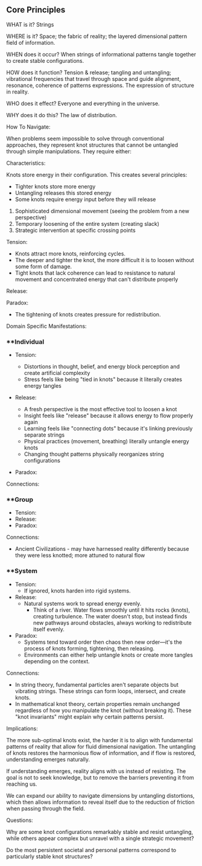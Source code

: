## Core Principles

WHAT is it? Strings

WHERE is it? Space; the fabric of reality; the layered dimensional pattern field of information.

WHEN does it occur? When strings of informational patterns tangle together to create stable configurations.

HOW does it function? Tension & release; tangling and untangling; vibrational frequencies that travel through space and guide alignment, resonance, coherence of patterns expressions. The expression of structure in reality. 

WHO does it effect? Everyone and everything in the universe.

WHY does it do this? The law of distribution.

How To Navigate: 

When problems seem impossible to solve through conventional approaches, they represent knot structures that cannot be untangled through simple manipulations. They require either:

Characteristics: 
 
Knots store energy in their configuration. This creates several principles:

- Tighter knots store more energy
- Untangling releases this stored energy
- Some knots require energy input before they will release


1. Sophisticated dimensional movement (seeing the problem from a new perspective)
2. Temporary loosening of the entire system (creating slack)
3. Strategic intervention at specific crossing points

Tension: 
- Knots attract more knots, reinforcing cycles.
- The deeper and tighter the knot, the more difficult it is to loosen without some form of damage.
- Tight knots that lack coherence can lead to resistance to natural movement and concentrated energy that can't distribute properly

Release: 

Paradox: 
- The tightening of knots creates pressure for redistribution.


Domain Specific Manifestations: 

### **Individual 

- Tension: 
	- Distortions in thought, belief, and energy block perception and create artificial complexity
	- Stress feels like being "tied in knots" because it literally creates energy tangles
	
- Release: 
	- A fresh perspective is the most effective tool to loosen a knot
	- Insight feels like "release" because it allows energy to flow properly again
	- Learning feels like "connecting dots" because it's linking previously separate strings
	- Physical practices (movement, breathing) literally untangle energy knots
	- Changing thought patterns physically reorganizes string configurations
	
- Paradox:

Connections: 

### **Group

- Tension: 
- Release:
- Paradox:

Connections: 
- Ancient Civilizations - may have harnessed reality differently because they were less knotted; more attuned to natural flow

### **System

- Tension: 
	- If ignored, knots harden into rigid systems.
- Release: 
	- Natural systems work to spread energy evenly.
		- Think of a river. Water flows smoothly until it hits rocks (knots), creating turbulence. The water doesn't stop, but instead finds new pathways around obstacles, always working to redistribute itself evenly.
- Paradox: 
	- Systems tend toward order then chaos then new order—it's the process of knots forming, tightening, then releasing.
	- Environments can either help untangle knots or create more tangles depending on the context.

Connections: 
- In string theory, fundamental particles aren't separate objects but vibrating strings. These strings can form loops, intersect, and create knots.
- In mathematical knot theory, certain properties remain unchanged regardless of how you manipulate the knot (without breaking it). These "knot invariants" might explain why certain patterns persist.

Implications: 

The more sub-optimal knots exist, the harder it is to align with fundamental patterns of reality that allow for fluid dimensional navigation. The untangling of knots restores the harmonious flow of information, and if flow is restored, understanding emerges naturally. 

If understanding emerges, reality aligns with us instead of resisting. The goal is not to seek knowledge, but to remove the barriers preventing it from reaching us. 

 We can expand our ability to navigate dimensions by untangling distortions, which then allows information to reveal itself due to the reduction of friction when passing through the field.  

Questions: 

Why are some knot configurations remarkably stable and resist untangling, while others appear complex but unravel with a single strategic movement? 

Do the most persistent societal and personal patterns correspond to particularly stable knot structures? 